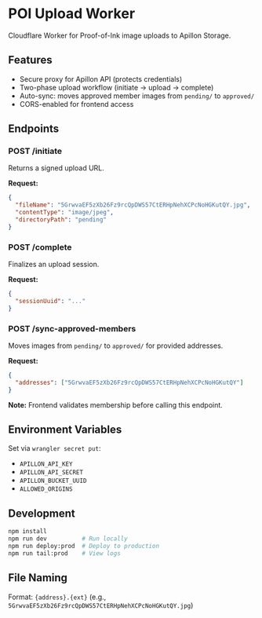 # POI Upload Worker

Cloudflare Worker for Proof-of-Ink image uploads to Apillon Storage.

## Features

- Secure proxy for Apillon API (protects credentials)
- Two-phase upload workflow (initiate → upload → complete)
- Auto-sync: moves approved member images from `pending/` to `approved/`
- CORS-enabled for frontend access

## Endpoints

### POST /initiate

Returns a signed upload URL.

**Request:**
```json
{
  "fileName": "5GrwvaEF5zXb26Fz9rcQpDWS57CtERHpNehXCPcNoHGKutQY.jpg",
  "contentType": "image/jpeg",
  "directoryPath": "pending"
}
```

### POST /complete

Finalizes an upload session.

**Request:**
```json
{
  "sessionUuid": "..."
}
```

### POST /sync-approved-members

Moves images from `pending/` to `approved/` for provided addresses.

**Request:**
```json
{
  "addresses": ["5GrwvaEF5zXb26Fz9rcQpDWS57CtERHpNehXCPcNoHGKutQY"]
}
```

**Note:** Frontend validates membership before calling this endpoint.

## Environment Variables

Set via `wrangler secret put`:
- `APILLON_API_KEY`
- `APILLON_API_SECRET`
- `APILLON_BUCKET_UUID`
- `ALLOWED_ORIGINS`

## Development

```bash
npm install
npm run dev          # Run locally
npm run deploy:prod  # Deploy to production
npm run tail:prod    # View logs
```

## File Naming

Format: `{address}.{ext}` (e.g., `5GrwvaEF5zXb26Fz9rcQpDWS57CtERHpNehXCPcNoHGKutQY.jpg`)
